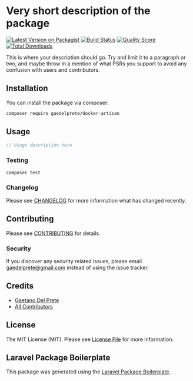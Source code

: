 # Very short description of the package

[![Latest Version on Packagist](https://img.shields.io/packagist/v/gaedelprete/docker-artisan.svg?style=flat-square)](https://packagist.org/packages/gaedelprete/docker-artisan)
[![Build Status](https://img.shields.io/travis/gaedelprete/docker-artisan/master.svg?style=flat-square)](https://travis-ci.org/gaedelprete/docker-artisan)
[![Quality Score](https://img.shields.io/scrutinizer/g/gaedelprete/docker-artisan.svg?style=flat-square)](https://scrutinizer-ci.com/g/gaedelprete/docker-artisan)
[![Total Downloads](https://img.shields.io/packagist/dt/gaedelprete/docker-artisan.svg?style=flat-square)](https://packagist.org/packages/gaedelprete/docker-artisan)

This is where your description should go. Try and limit it to a paragraph or two, and maybe throw in a mention of what PSRs you support to avoid any confusion with users and contributors.

## Installation

You can install the package via composer:

```bash
composer require gaedelprete/docker-artisan
```

## Usage

``` php
// Usage description here
```

### Testing

``` bash
composer test
```

### Changelog

Please see [CHANGELOG](CHANGELOG.md) for more information what has changed recently.

## Contributing

Please see [CONTRIBUTING](CONTRIBUTING.md) for details.

### Security

If you discover any security related issues, please email gaedelprete@gmail.com instead of using the issue tracker.

## Credits

- [Gaetano Del Prete](https://github.com/gaedelprete)
- [All Contributors](../../contributors)

## License

The MIT License (MIT). Please see [License File](LICENSE.md) for more information.

## Laravel Package Boilerplate

This package was generated using the [Laravel Package Boilerplate](https://laravelpackageboilerplate.com).